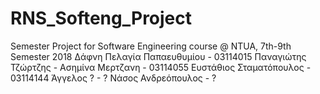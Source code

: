 # RNS_Softeng_Project

Semester Project for Software Engineering course @ NTUA, 7th-9th Semester 2018
Δάφνη Πελαγία Παπαευθυμίου - 03114015
Παναγιώτης Τζώρτζης - 
Ασημίνα Μερτζανη - 03114055
Ευστάθιος Σταματόπουλος - 03114144
Άγγελος ? - ?
Νάσος Ανδρεόπουλος - ?
